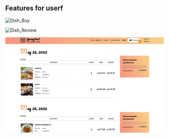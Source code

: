 ## Features for userf

![Dish_Buy](/docs/features/assets/dish_buy.gif)

![Dish_Review](/docs/features/assets/dish_review.gif)

![Order_History](/docs/features/assets/order_history.gif)